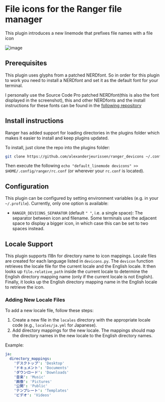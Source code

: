 # File icons for the Ranger file manager

This plugin introduces a new linemode that prefixes file names with a file icon

![image](screenshot.png)

## Prerequisites

This plugin uses glyphs from a patched NERDfont. So in order for this plugin to work you need to install a NERDfont and set it as the default font for your terminal.

I personally use the Source Code Pro patched NERDfont(this is also the font displayed in the screenshot), this and other NERDfonts and the install instructions for these fonts can be found in the [following repository](https://github.com/ryanoasis/nerd-fonts)

## Install instructions

Ranger has added support for loading directories in the plugins folder which makes it easier to install and keep plugins updated.

To install, just clone the repo into the plugins folder:

```bash
git clone https://github.com/alexanderjeurissen/ranger_devicons ~/.config/ranger/plugins/ranger_devicons
```

Then execute the following `echo "default_linemode devicons" >> $HOME/.config/ranger/rc.conf` (or wherever your `rc.conf` is located).

## Configuration

This plugin can be configured by setting environment variables (e.g. in your
`~/.profile`). Currently, only one option is available:

- `RANGER_DEVICONS_SEPARATOR` (default `" "`, i.e. a single space): The
  separator between icon and filename. Some terminals use the adjacent space to
  display a bigger icon, in which case this can be set to two spaces instead.

## Locale Support

This plugin supports I18n for directory name to icon mappings. Locale files are created for each language listed in `devicons.py`. The `devicon` function retrieves the locale file for the current locale and the English locale. It then looks up `file.relative_path` inside the current locale to determine the English directory mapping name (only if the current locale is not English). Finally, it looks up the English directory mapping name in the English locale to retrieve the icon.

### Adding New Locale Files

To add a new locale file, follow these steps:

1. Create a new file in the `locales` directory with the appropriate locale code (e.g., `locales/ja.yml` for Japanese).
2. Add directory mappings for the new locale. The mappings should map the directory names in the new locale to the English directory names.

Example:

```yaml
ja:
  directory_mappings:
    'デスクトップ': 'Desktop'
    'ドキュメント': 'Documents'
    'ダウンロード': 'Downloads'
    '音楽': 'Music'
    '画像': 'Pictures'
    '公開': 'Public'
    'テンプレート': 'Templates'
    'ビデオ': 'Videos'
```
